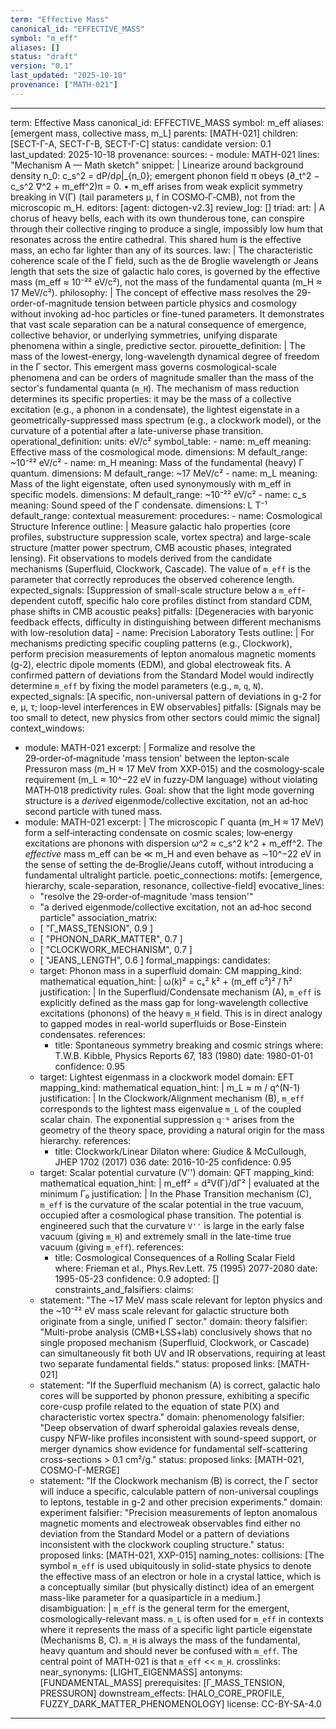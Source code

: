 ```yaml
---
term: "Effective Mass"
canonical_id: "EFFECTIVE_MASS"
symbol: "m_eff"
aliases: []
status: "draft"
version: "0.1"
last_updated: "2025-10-18"
provenance: ["MATH-021"]
---
```


---
term: Effective Mass
canonical_id: EFFECTIVE_MASS
symbol: m_eff
aliases: [emergent mass, collective mass, m_L]
parents: [MATH-021]
children: [SECT-Γ-A, SECT-Γ-B, SECT-Γ-C]
status: candidate
version: 0.1
last_updated: 2025-10-18
provenance:
  sources:
    - module: MATH-021
      lines: "Mechanism A — Math sketch"
      snippet: |
        Linearize around background density n_0: c_s^2 = dP/dρ|_{n_0}; emergent phonon field π obeys (∂_t^2 − c_s^2 ∇^2 + m_eff^2)π = 0.
        • m_eff arises from weak explicit symmetry breaking in V(Γ) (tail parameters μ, f in COSMO‑Γ‑CMB), not from the microscopic m_H.
  editors: [agent: dictogen-v2.3]
  review_log: []
triad:
  art: |
    A chorus of heavy bells, each with its own thunderous tone, can conspire through their collective ringing to produce a single, impossibly low hum that resonates across the entire cathedral. This shared hum is the effective mass, an echo far lighter than any of its sources.
  law: |
    The characteristic coherence scale of the Γ field, such as the de Broglie wavelength or Jeans length that sets the size of galactic halo cores, is governed by the effective mass (m_eff ≈ 10⁻²² eV/c²), not the mass of the fundamental quanta (m_H ≈ 17 MeV/c²).
  philosophy: |
    The concept of effective mass resolves the 29-order-of-magnitude tension between particle physics and cosmology without invoking ad-hoc particles or fine-tuned parameters. It demonstrates that vast scale separation can be a natural consequence of emergence, collective behavior, or underlying symmetries, unifying disparate phenomena within a single, predictive sector.
pirouette_definition: |
  The mass of the lowest-energy, long-wavelength dynamical degree of freedom in the Γ sector. This emergent mass governs cosmological-scale phenomena and can be orders of magnitude smaller than the mass of the sector's fundamental quanta (`m_H`). The mechanism of mass reduction determines its specific properties: it may be the mass of a collective excitation (e.g., a phonon in a condensate), the lightest eigenstate in a geometrically-suppressed mass spectrum (e.g., a clockwork model), or the curvature of a potential after a late-universe phase transition.
operational_definition:
  units: eV/c²
  symbol_table:
    - name: m_eff
      meaning: Effective mass of the cosmological mode.
      dimensions: M
      default_range: ~10⁻²² eV/c²
    - name: m_H
      meaning: Mass of the fundamental (heavy) Γ quantum.
      dimensions: M
      default_range: ~17 MeV/c²
    - name: m_L
      meaning: Mass of the light eigenstate, often used synonymously with m_eff in specific models.
      dimensions: M
      default_range: ~10⁻²² eV/c²
    - name: c_s
      meaning: Sound speed of the Γ condensate.
      dimensions: L T⁻¹
      default_range: contextual
  measurement:
    procedures:
      - name: Cosmological Structure Inference
        outline: |
          Measure galactic halo properties (core profiles, substructure suppression scale, vortex spectra) and large-scale structure (matter power spectrum, CMB acoustic phases, integrated lensing). Fit observations to models derived from the candidate mechanisms (Superfluid, Clockwork, Cascade). The value of `m_eff` is the parameter that correctly reproduces the observed coherence length.
        expected_signals: [Suppression of small-scale structure below a `m_eff`-dependent cutoff, specific halo core profiles distinct from standard CDM, phase shifts in CMB acoustic peaks]
        pitfalls: [Degeneracies with baryonic feedback effects, difficulty in distinguishing between different mechanisms with low-resolution data]
      - name: Precision Laboratory Tests
        outline: |
          For mechanisms predicting specific coupling patterns (e.g., Clockwork), perform precision measurements of lepton anomalous magnetic moments (g-2), electric dipole moments (EDM), and global electroweak fits. A confirmed pattern of deviations from the Standard Model would indirectly determine `m_eff` by fixing the model parameters (e.g., `m`, `q`, `N`).
        expected_signals: [A specific, non-universal pattern of deviations in g-2 for e, μ, τ; loop-level interferences in EW observables]
        pitfalls: [Signals may be too small to detect, new physics from other sectors could mimic the signal]
context_windows:
  - module: MATH-021
    excerpt: |
      Formalize and resolve the 29‑order‑of‑magnitude 'mass tension' between the lepton‑scale Pressuron mass (m_H ≈ 17 MeV from XXP‑015) and the cosmology‑scale requirement (m_L ≈ 10^−22 eV in fuzzy‑DM language) without violating MATH‑018 predictivity rules. Goal: show that the light mode governing structure is a *derived* eigenmode/collective excitation, not an ad‑hoc second particle with tuned mass.
  - module: MATH-021
    excerpt: |
      The microscopic Γ quanta (m_H ≈ 17 MeV) form a self‑interacting condensate on cosmic scales; low‑energy excitations are phonons with dispersion ω^2 ≈ c_s^2 k^2 + m_eff^2. The *effective* mass m_eff can be ≪ m_H and even behave as ∼10^−22 eV in the sense of setting the de‑Broglie/Jeans cutoff, without introducing a fundamental ultralight particle.
poetic_connections:
  motifs: [emergence, hierarchy, scale-separation, resonance, collective-field]
  evocative_lines:
    - "resolve the 29‑order‑of‑magnitude 'mass tension'"
    - "a derived eigenmode/collective excitation, not an ad‑hoc second particle"
  association_matrix:
    - [ "Γ_MASS_TENSION", 0.9 ]
    - [ "PHONON_DARK_MATTER", 0.7 ]
    - [ "CLOCKWORK_MECHANISM", 0.7 ]
    - [ "JEANS_LENGTH", 0.6 ]
formal_mappings:
  candidates:
    - target: Phonon mass in a superfluid
      domain: CM
      mapping_kind: mathematical
      equation_hint: |
        ω(k)² = cₛ² k² + (m_eff c²)² / ħ²
      justification: |
        In the Superfluid/Condensate mechanism (A), `m_eff` is explicitly defined as the mass gap for long-wavelength collective excitations (phonons) of the heavy `m_H` field. This is in direct analogy to gapped modes in real-world superfluids or Bose-Einstein condensates.
      references:
        - title: Spontaneous symmetry breaking and cosmic strings
          where: T.W.B. Kibble, Physics Reports 67, 183 (1980)
          date: 1980-01-01
      confidence: 0.95
    - target: Lightest eigenmass in a clockwork model
      domain: EFT
      mapping_kind: mathematical
      equation_hint: |
        m_L ≈ m / q^(N-1)
      justification: |
        In the Clockwork/Alignment mechanism (B), `m_eff` corresponds to the lightest mass eigenvalue `m_L` of the coupled scalar chain. The exponential suppression `q⁻ᴺ` arises from the geometry of the theory space, providing a natural origin for the mass hierarchy.
      references:
        - title: Clockwork/Linear Dilaton
          where: Giudice & McCullough, JHEP 1702 (2017) 036
          date: 2016-10-25
      confidence: 0.95
    - target: Scalar potential curvature (V'')
      domain: QFT
      mapping_kind: mathematical
      equation_hint: |
        m_eff² = d²V(Γ)/dΓ² | evaluated at the minimum Γ₀
      justification: |
        In the Phase Transition mechanism (C), `m_eff` is the curvature of the scalar potential in the true vacuum, occupied after a cosmological phase transition. The potential is engineered such that the curvature `V''` is large in the early false vacuum (giving `m_H`) and extremely small in the late-time true vacuum (giving `m_eff`).
      references:
        - title: Cosmological Consequences of a Rolling Scalar Field
          where: Frieman et al., Phys.Rev.Lett. 75 (1995) 2077-2080
          date: 1995-05-23
      confidence: 0.9
  adopted: []
constraints_and_falsifiers:
  claims:
    - statement: "The ~17 MeV mass scale relevant for lepton physics and the ~10⁻²² eV mass scale relevant for galactic structure both originate from a single, unified Γ sector."
      domain: theory
      falsifier: "Multi-probe analysis (CMB+LSS+lab) conclusively shows that no single proposed mechanism (Superfluid, Clockwork, or Cascade) can simultaneously fit both UV and IR observations, requiring at least two separate fundamental fields."
      status: proposed
      links: [MATH-021]
    - statement: "If the Superfluid mechanism (A) is correct, galactic halo cores will be supported by phonon pressure, exhibiting a specific core-cusp profile related to the equation of state P(X) and characteristic vortex spectra."
      domain: phenomenology
      falsifier: "Deep observation of dwarf spheroidal galaxies reveals dense, cuspy NFW-like profiles inconsistent with sound-speed support, or merger dynamics show evidence for fundamental self-scattering cross-sections > 0.1 cm²/g."
      status: proposed
      links: [MATH-021, COSMO-Γ-MERGE]
    - statement: "If the Clockwork mechanism (B) is correct, the Γ sector will induce a specific, calculable pattern of non-universal couplings to leptons, testable in g-2 and other precision experiments."
      domain: experiment
      falsifier: "Precision measurements of lepton anomalous magnetic moments and electroweak observables find either no deviation from the Standard Model or a pattern of deviations inconsistent with the clockwork coupling structure."
      status: proposed
      links: [MATH-021, XXP-015]
naming_notes:
  collisions: [The symbol `m_eff` is used ubiquitously in solid-state physics to denote the effective mass of an electron or hole in a crystal lattice, which is a conceptually similar (but physically distinct) idea of an emergent mass-like parameter for a quasiparticle in a medium.]
  disambiguation: |
    `m_eff` is the general term for the emergent, cosmologically-relevant mass. `m_L` is often used for `m_eff` in contexts where it represents the mass of a specific light particle eigenstate (Mechanisms B, C). `m_H` is always the mass of the fundamental, heavy quantum and should never be confused with `m_eff`. The central point of MATH-021 is that `m_eff` << `m_H`.
crosslinks:
  near_synonyms: [LIGHT_EIGENMASS]
  antonyms: [FUNDAMENTAL_MASS]
  prerequisites: [Γ_MASS_TENSION, PRESSURON]
  downstream_effects: [HALO_CORE_PROFILE, FUZZY_DARK_MATTER_PHENOMENOLOGY]
license: CC-BY-SA-4.0
---